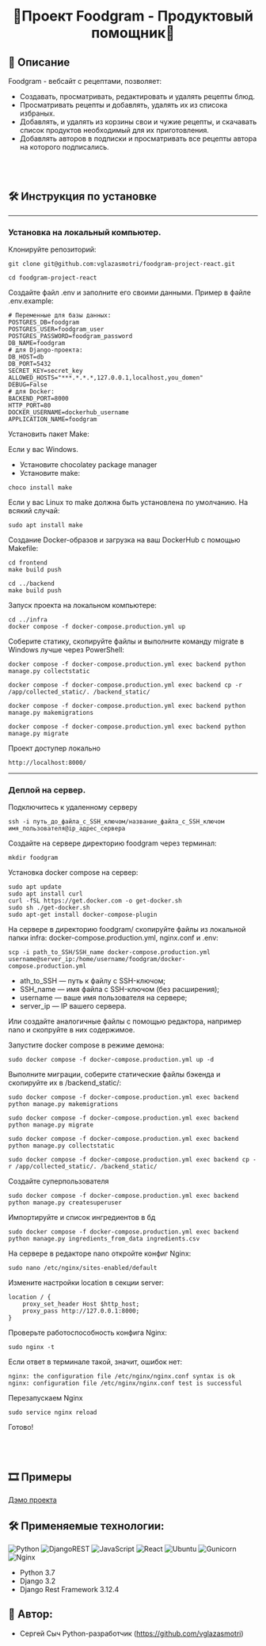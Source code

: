 <h1 align=center>🌟Проект Foodgram - Продуктовый помощник🌟</h1>

## 📄 **Описание**

Foodgram - вебсайт с рецептами, позволяет:

- Создавать, просматривать, редактировать и удалять рецепты блюд.
- Просматривать рецепты и добавлять, удалять их из списока избраных.
- Добавлять, и удалять из корзины свои и чужие рецепты, и скачавать список продуктов необходимый для их приготовления.
- Добавлять авторов в подписки и просматривать все рецепты автора на которого подписались.
  
<br>
<br>

## 🛠️ Инструкция по установке
___
### Установка на локальный компьютер.

Клонируйте репозиторий:

```
git clone git@github.com:vglazasmotri/foodgram-project-react.git
```

```
cd foodgram-project-react
```

Создайте файл .env и заполните его своими данными. Пример в файле .env.example:

```
# Переменные для базы данных:
POSTGRES_DB=foodgram
POSTGRES_USER=foodgram_user
POSTGRES_PASSWORD=foodgram_password
DB_NAME=foodgram
# для Django-проекта:
DB_HOST=db
DB_PORT=5432
SECRET_KEY=secret_key
ALLOWED_HOSTS="***.*.*.*,127.0.0.1,localhost,you_domen"
DEBUG=False
# для Docker:
BACKEND_PORT=8000
HTTP_PORT=80
DOCKER_USERNAME=dockerhub_username
APPLICATION_NAME=foodgram
```

Установить пакет Make:

Если у вас Windows.
- Установите chocolatey package manager
- Установите make:
```
choco install make
```
Если у вас Linux то make должна быть установлена по умолчанию. На всякий случай:
```
sudo apt install make
```

Создание Docker-образов и загрузка на ваш DockerHub с помощью Makefile:

```
cd frontend
make build push
```

```
cd ../backend
make build push
```

Запуск проекта на локальном компьютере:

```
cd ../infra
docker compose -f docker-compose.production.yml up
```

Соберите статику, скопируйте файлы и выполните команду migrate в Windows лучше через PowerShell:

```
docker compose -f docker-compose.production.yml exec backend python manage.py collectstatic
```

```
docker compose -f docker-compose.production.yml exec backend cp -r /app/collected_static/. /backend_static/
```
```
docker compose -f docker-compose.production.yml exec backend python manage.py makemigrations
```
```
docker compose -f docker-compose.production.yml exec backend python manage.py migrate
```

Проект доступер локально

```
http://localhost:8000/
```

___
### Деплой на сервер.

Подключитесь к удаленному серверу

```
ssh -i путь_до_файла_с_SSH_ключом/название_файла_с_SSH_ключом имя_пользователя@ip_адрес_сервера 
```

Создайте на сервере директорию foodgram через терминал:

```
mkdir foodgram
```

Установка docker compose на сервер:

```
sudo apt update
sudo apt install curl
curl -fSL https://get.docker.com -o get-docker.sh
sudo sh ./get-docker.sh
sudo apt-get install docker-compose-plugin
```

На сервере в директорию foodgram/ скопируйте файлы из локальной папки infra: docker-compose.production.yml, nginx.conf и .env:

```
scp -i path_to_SSH/SSH_name docker-compose.production.yml username@server_ip:/home/username/foodgram/docker-compose.production.yml
```
* ath_to_SSH — путь к файлу с SSH-ключом;
* SSH_name — имя файла с SSH-ключом (без расширения);
* username — ваше имя пользователя на сервере;
* server_ip — IP вашего сервера.

Или создайте аналогичные файлы с помощью редактора, например nano и скопруйте в них содержимое.

Запустите docker compose в режиме демона:

```
sudo docker compose -f docker-compose.production.yml up -d
```

Выполните миграции, соберите статические файлы бэкенда и скопируйте их в /backend_static/:

```
sudo docker compose -f docker-compose.production.yml exec backend python manage.py makemigrations
```

```
sudo docker compose -f docker-compose.production.yml exec backend python manage.py migrate
```

```
sudo docker compose -f docker-compose.production.yml exec backend python manage.py collectstatic
```

```
sudo docker compose -f docker-compose.production.yml exec backend cp -r /app/collected_static/. /backend_static/
```

Создайте суперпользователя
```
sudo docker compose -f docker-compose.production.yml exec backend python manage.py createsuperuser
```

Импортируйте и список ингредиентов в бд


```
sudo docker compose -f docker-compose.production.yml exec backend python manage.py ingredients_from_data ingredients.csv
```

На сервере в редакторе nano откройте конфиг Nginx:

```
sudo nano /etc/nginx/sites-enabled/default
```

Измените настройки location в секции server:

```
location / {
    proxy_set_header Host $http_host;
    proxy_pass http://127.0.0.1:8000;
}
```

Проверьте работоспособность конфига Nginx:

```
sudo nginx -t
```

Если ответ в терминале такой, значит, ошибок нет:
```
nginx: the configuration file /etc/nginx/nginx.conf syntax is ok
nginx: configuration file /etc/nginx/nginx.conf test is successful
```

Перезапускаем Nginx

```
sudo service nginx reload
```

Готово!


<br>
<br>

## 🎞️ Примеры

[Дэмо проекта](http://foodgramm.ru/recipes)

## 🛠️ Применяемые технологии:
![Python](https://img.shields.io/badge/python-3670A0?style=for-the-badge&logo=python&logoColor=ffdd54) ![DjangoREST](https://img.shields.io/badge/DJANGO-REST-ff1709?style=for-the-badge&logo=django&logoColor=white&color=ff1709&labelColor=blue) ![JavaScript](https://img.shields.io/badge/javascript-%23323330.svg?style=for-the-badge&logo=javascript&logoColor=%23F7DF1E) ![React](https://img.shields.io/badge/react-%2320232a.svg?style=for-the-badge&logo=react&logoColor=%2361DAFB) ![Ubuntu](https://img.shields.io/badge/Ubuntu-E95420?style=for-the-badge&logo=ubuntu&logoColor=white) ![Gunicorn](https://img.shields.io/badge/gunicorn-%298729.svg?style=for-the-badge&logo=gunicorn&logoColor=white) ![Nginx](https://img.shields.io/badge/nginx-%23009639.svg?style=for-the-badge&logo=nginx&logoColor=white)
- Python 3.7
- Django 3.2
- Django Rest Framework 3.12.4


## 💪 Автор:

- Сергей Сыч Python-разработчик (https://github.com/vglazasmotri)

